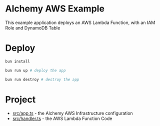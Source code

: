 # Alchemy AWS Example

This example application deploys an AWS Lambda Function, with an IAM Role and DynamoDB Table

# Deploy

```bash
bun install

bun run up # deploy the app

bun run destroy # destroy the app
```

# Project

- [src/app.ts](src/app.ts) - the Alchemy AWS Infrastructure configuration
- [src/handler.ts](src/handler.ts) - the AWS Lambda Function Code
